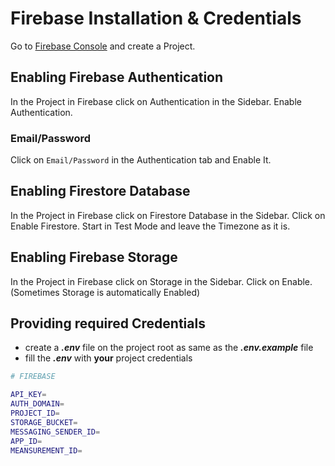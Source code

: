 # Firebase Installation & Credentials

Go to [Firebase Console](http://console.firebase.google.com/) and create a Project.

## Enabling Firebase Authentication

In the Project in Firebase click on Authentication in the Sidebar. Enable
Authentication.

### Email/Password

Click on `Email/Password` in the Authentication tab and Enable It.

## Enabling Firestore Database

In the Project in Firebase click on Firestore Database in the Sidebar. Click on Enable
Firestore. Start in Test Mode and leave the Timezone as it is.

## Enabling Firebase Storage

In the Project in Firebase click on Storage in the Sidebar. Click on Enable.
(Sometimes Storage is automatically Enabled)

## Providing required Credentials

- create a **_.env_** file on the project root as same as the **_.env.example_** file
- fill the  **_.env_** with **your** project credentials

```bash
# FIREBASE

API_KEY=
AUTH_DOMAIN=
PROJECT_ID=
STORAGE_BUCKET=
MESSAGING_SENDER_ID=
APP_ID=
MEANSUREMENT_ID=
```
